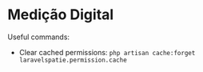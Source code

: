 # Medição Digital

<p>Useful commands:</p>
<ul>
    <li>Clear cached permissions: <code>php artisan cache:forget laravelspatie.permission.cache</code></li>
</ul>
